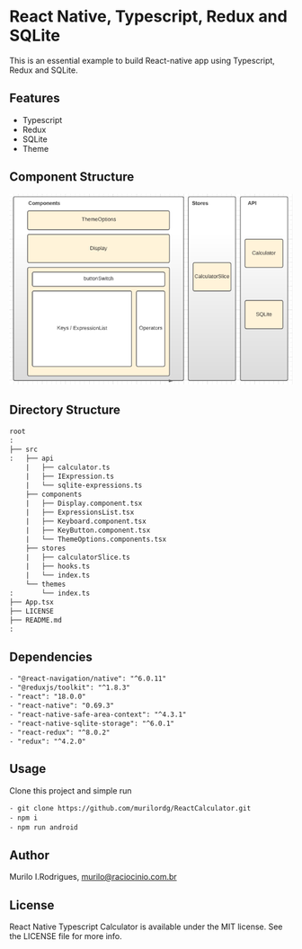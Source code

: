 # React Native, Typescript, Redux and SQLite


This is an essential example to build React-native app using Typescript, Redux and SQLite.


## Features

- Typescript
- Redux
- SQLite
- Theme


## Component Structure


[![Components](./images/paths.png)](./images/paths.png)


## Directory Structure

```
root
:
├── src
:   ├── api
    |   ├── calculator.ts
    |   ├── IExpression.ts
    |   └── sqlite-expressions.ts
    ├── components
    |   ├── Display.component.tsx
    |   ├── ExpressionsList.tsx
    |   ├── Keyboard.component.tsx
    |   ├── KeyButton.component.tsx
    |   └── ThemeOptions.components.tsx
    ├── stores
    |   ├── calculatorSlice.ts
    |   ├── hooks.ts
    |   └── index.ts
    └── themes
:       └── index.ts
├── App.tsx
├── LICENSE
├── README.md
:
```

## Dependencies


    - "@react-navigation/native": "^6.0.11"
    - "@reduxjs/toolkit": "^1.8.3"
    - "react": "18.0.0"
    - "react-native": "0.69.3"
    - "react-native-safe-area-context": "^4.3.1"
    - "react-native-sqlite-storage": "^6.0.1"
    - "react-redux": "^8.0.2"
    - "redux": "^4.2.0"


## Usage


Clone this project and simple run

```sh
- git clone https://github.com/murilordg/ReactCalculator.git
- npm i
- npm run android
```


## Author


Murilo I.Rodrigues, murilo@raciocinio.com.br


## License


React Native Typescript Calculator is available under the MIT license. See the LICENSE file for more info.

